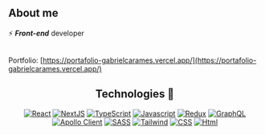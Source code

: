 ## About me

⚡ ***Front-end*** developer <br><br>

Portfolio: [https://portafolio-gabrielcarames.vercel.app/](https://portafolio-gabrielcarames.vercel.app/)

<div align="center">

## Technologies 💫

[![React](https://img.shields.io/badge/-React-blue?style=for-the-badge&logo=React)](https://es.reactjs.org/)
[![NextJS](https://img.shields.io/badge/-Next.JS-black?style=for-the-badge&logo=Next.js)](https://nextjs.org/)
[![TypeScript](https://img.shields.io/badge/-TypeScript-white?style=for-the-badge&logo=Typescript)](https://www.typescriptlang.org/)
[![Javascript](https://img.shields.io/badge/-Javascript-critical?style=for-the-badge&logo=Javascript)](https://developer.mozilla.org/es/docs/Web/JavaScript)
[![Redux](https://img.shields.io/badge/-Redux-764ABC?style=for-the-badge&logo=Redux)](https://es.redux.js.org/)
[![GraphQL](https://img.shields.io/badge/-GraphQL-E10098?style=for-the-badge&logo=Graphql)](https://graphql.org/)
[![Apollo Client](https://img.shields.io/badge/-Apollo%20Client-311C87?style=for-the-badge&logo=Apollo%20GraphQL)](https://www.apollographql.com/docs/react/)
[![SASS](https://img.shields.io/badge/-sass-white?style=for-the-badge&logo=sass)](https://sass-lang.com/)
[![Tailwind](https://img.shields.io/badge/-Tailwind-38BDF8?style=for-the-badge&logo=tailwind-css&logoColor=white)](https://tailwindui.com/)
[![CSS](https://img.shields.io/badge/-css-blue?style=for-the-badge&logo=css3)](https://developer.mozilla.org/es/docs/Web/CSS)
[![Html](https://img.shields.io/badge/-html-violet?style=for-the-badge&logo=html5)](https://developer.mozilla.org/es/docs/Web/HTML)
  
</div>

